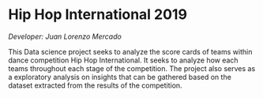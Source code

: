 # Hip Hop International 2019
*Developer: Juan Lorenzo Mercado*

This Data science project seeks to analyze the score cards of teams within dance competition Hip Hop International. It seeks to analyze how each teams throughout each stage of the competition. The project also serves as a exploratory analysis on insights that can be gathered based on the dataset extracted from the results of the competition.
